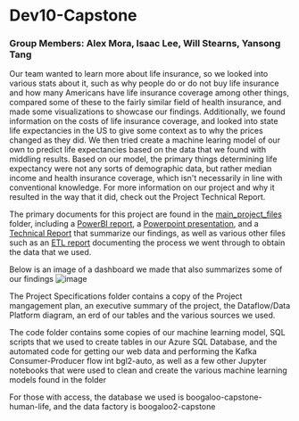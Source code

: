 # Dev10-Capstone

### Group Members: Alex Mora, Isaac Lee, Will Stearns, Yansong Tang

Our team wanted to learn more about life insurance, so we looked into various stats about it, such as why people do or do not buy life insurance and how many Americans have life insurance coverage among other things, compared some of these to the fairly similar field of health insurance, and made some visualizations to showcase our findings. Additionally, we found information on the costs of life insurance coverage, and looked into state life expectancies in the US to give some context as to why the prices changed as they did. We then tried create a machine learing model of our own to predict life expectancies based on the data that we found with middling results. Based on our model, the primary things determining life expectancy were not any sorts of demographic data, but rather median income and health insurance coverage, which isn't necessarily in line with conventional knowledge. For more information on our project and why it resulted in the way that it did, check out the Project Technical Report.  



The primary documents for this project are found in the [main_project_files](main_project_files) folder, including a [PowerBI report](main_project_files/Boogaloo-Capstone-Visualizations.pbix), a [Powerpoint presentation](main_project_files/CapstonePresentationSlides.pdf), and a [Technical Report](main_project_files/ProjectTechnicalReport.pdf) that summarize our findings, as well as various other files such as an [ETL report](main_project_files/RepeatableETLReport.pdf) documenting the process we went through to obtain the data that we used.

Below is an image of a dashboard we made that also summarizes some of our findings
![image](https://user-images.githubusercontent.com/96456679/170359966-688409ab-9497-404b-a72f-7f3f128101b7.png)

The Project Specifications folder contains a copy of the Project mangagement plan, an executive summary of the project, the Dataflow/Data Platform diagram, an erd of our tables and the various sources we used.

The code folder contains some copies of our machine learning model, SQL scripts that we used to create tables in our Azure SQL Database, and the automated code for getting our web data and performing the Kafka Consumer-Producer flow int bgl2-auto, as well as a few other Jupyter notebooks that were used to clean and create the various machine learning models found in the folder

For those with access, the database we used is boogaloo-capstone-human-life, and the data factory is boogaloo2-capstone

